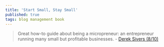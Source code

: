 ```yaml
---
title: 'Start Small, Stay Small'
published: true
tags: blog management book
---
```

> Great how-to guide about being a micropreneur: an entrepreneur running many small but profitable businesses. - [Derek Sivers (8/10)](https://sivers.org/book/StartSmallStaySmall)
